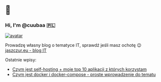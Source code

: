 # 👋
### Hi, I'm @cuubaa  🇵🇱 

[![avatar](https://jaszczur.eu/wp-content/uploads/2018/08/jeu100.png "j/eu")](https://jaszczur.eu/kuba/)

Prowadzę własny blog o tematyce IT, sprawdź jeśli masz ochotę 😉 [jaszczur.eu - blog IT](https://jaszczur.eu)

Ostatnie wpisy:
- [Czym jest self-hosting + moje top 10 aplikacji z których korzystam](https://jaszczur.eu/czym-jest-self-hosting/)
- [Czym jest docker i docker-compose - proste wprowadzenie do tematu](https://jaszczur.eu/docker-i-docker-compose-wprowadzenie-instalacja-i-patenty/)



<!---
cuubaa/cuubaa is a ✨ special ✨ repository because its `README.md` (this file) appears on your GitHub profile.
You can click the Preview link to take a look at your changes.
--->

